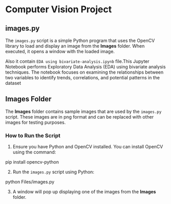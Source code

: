 # Computer Vision Project

## images.py

The `images.py` script is a simple Python program that uses the OpenCV library to load and display an image from the **Images** folder. When executed, it opens a window with the loaded image.

Also it contain `EDA using bivariate-analysis.ipynb` file.This Jupyter Notebook performs Exploratory Data Analysis (EDA) using bivariate analysis techniques. The notebook focuses on examining the relationships between two variables to identify trends, correlations, and potential patterns in the dataset

## Images Folder

The **Images** folder contains sample images that are used by the `images.py` script. These images are in png format and can be replaced with other images for testing purposes.

### How to Run the Script

1. Ensure you have Python and OpenCV installed. You can install OpenCV using the command:

pip install opencv-python

2. Run the `images.py` script using Python:

python Files/images.py

3. A window will pop up displaying one of the images from the **Images** folder.


